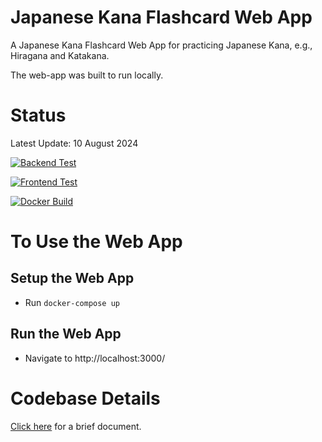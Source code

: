 # Japanese Kana Flashcard Web App

A Japanese Kana Flashcard Web App for practicing Japanese Kana, e.g., Hiragana and Katakana.

The web-app was built to run locally.

# Status
Latest Update: 10 August 2024

[![Backend Test](https://github.com/sakan811/kana-flashcard-web-app/actions/workflows/test-backend.yml/badge.svg)](https://github.com/sakan811/kana-flashcard-web-app/actions/workflows/test-backend.yml)

[![Frontend Test](https://github.com/sakan811/kana-flashcard-web-app/actions/workflows/test-frontend.yml/badge.svg)](https://github.com/sakan811/kana-flashcard-web-app/actions/workflows/test-frontend.yml)

[![Docker Build](https://github.com/sakan811/kana-flashcard-web-app/actions/workflows/docker-build.yml/badge.svg)](https://github.com/sakan811/kana-flashcard-web-app/actions/workflows/docker-build.yml)

# To Use the Web App 
## Setup the Web App 
- Run ```docker-compose up```

## Run the Web App
- Navigate to http://localhost:3000/

# Codebase Details
[Click here](docs/DOCS.md) for a brief document.